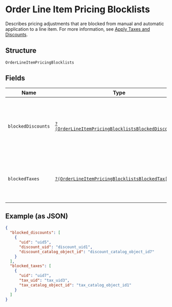 
# Order Line Item Pricing Blocklists

Describes pricing adjustments that are blocked from manual and
automatic application to a line item. For more information, see
[Apply Taxes and Discounts](https://developer.squareup.com/docs/orders-api/apply-taxes-and-discounts).

## Structure

`OrderLineItemPricingBlocklists`

## Fields

| Name | Type | Tags | Description | Getter | Setter |
|  --- | --- | --- | --- | --- | --- |
| `blockedDiscounts` | [`?(OrderLineItemPricingBlocklistsBlockedDiscount[])`](/doc/models/order-line-item-pricing-blocklists-blocked-discount.md) | Optional | A list of discounts blocked from applying to the line item.<br>Discounts can be blocked by the `discount_uid` (for ad-hoc discounts) or<br>the `discount_catalog_object_id` (for catalog discounts). | getBlockedDiscounts(): ?array | setBlockedDiscounts(?array blockedDiscounts): void |
| `blockedTaxes` | [`?(OrderLineItemPricingBlocklistsBlockedTax[])`](/doc/models/order-line-item-pricing-blocklists-blocked-tax.md) | Optional | A list of taxes blocked from applying to the line item.<br>Taxes can be blocked by the `tax_uid` (for ad-hoc taxes) or<br>the `tax_catalog_object_id` (for catalog taxes). | getBlockedTaxes(): ?array | setBlockedTaxes(?array blockedTaxes): void |

## Example (as JSON)

```json
{
  "blocked_discounts": [
    {
      "uid": "uid5",
      "discount_uid": "discount_uid1",
      "discount_catalog_object_id": "discount_catalog_object_id7"
    }
  ],
  "blocked_taxes": [
    {
      "uid": "uid7",
      "tax_uid": "tax_uid3",
      "tax_catalog_object_id": "tax_catalog_object_id1"
    }
  ]
}
```

